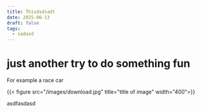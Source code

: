 ```yaml
---
title: Thisdsdsadt
date: 2025-06-13
draft: false
tags:
  - sadasd
---
```

# just another try to do something fun

For example a race car

{{< figure src="/images/download.jpg" title="title of image" width="400">}}

asdfasdasd